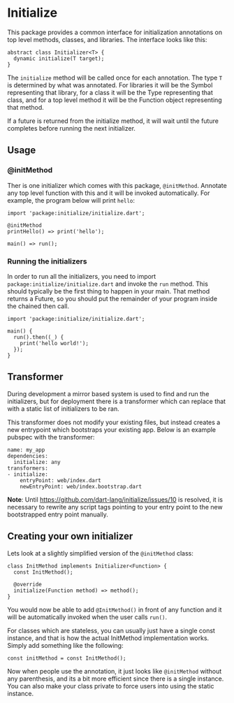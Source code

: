 Initialize
==========

This package provides a common interface for initialization annotations on top
level methods, classes, and libraries. The interface looks like this:

    abstract class Initializer<T> {
      dynamic initialize(T target);
    }

The `initialize` method will be called once for each annotation. The type `T` is
determined by what was annotated. For libraries it will be the Symbol
representing that library, for a class it will be the Type representing that
class, and for a top level method it will be the Function object representing
that method.

If a future is returned from the initialize method, it will wait until the future
completes before running the next initializer.

## Usage

### @initMethod

Ther is one initializer which comes with this package, `@initMethod`. Annotate
any top level function with this and it will be invoked automatically. For
example, the program below will print `hello`:

    import 'package:initialize/initialize.dart';
    
    @initMethod
    printHello() => print('hello');
    
    main() => run();

### Running the initializers

In order to run all the initializers, you need to import
`package:initialize/initialize.dart` and invoke the `run` method. This should
typically be the first thing to happen in your main. That method returns a Future,
so you should put the remainder of your program inside the chained then call.

    import 'package:initialize/initialize.dart';
    
    main() {
      run().then((_) {
        print('hello world!');
      });
    }

## Transformer

During development a mirror based system is used to find and run the initializers,
but for deployment there is a transformer which can replace that with a static list
of initializers to be ran. 

This transformer does not modify your existing files, but instead creates a new
entrypoint which bootstraps your existing app. Below is an example pubspec with the
transformer:

    name: my_app
    dependencies:
      initialize: any
    transformers:
    - initialize:
        entryPoint: web/index.dart
        newEntryPoint: web/index.bootstrap.dart

**Note**: Until https://github.com/dart-lang/initialize/issues/10 is resolved, it
is necessary to rewrite any script tags pointing to your entry point to the new
bootstrapped entry point manually.

## Creating your own initializer

Lets look at a slightly simplified version of the `@initMethod` class:

    class InitMethod implements Initializer<Function> {
      const InitMethod();
    
      @override
      initialize(Function method) => method();
    }

You would now be able to add `@InitMethod()` in front of any function and it
will be automatically invoked when the user calls `run()`.

For classes which are stateless, you can usually just have a single const
instance, and that is how the actual InitMethod implementation works. Simply add
something like the following:

    const initMethod = const InitMethod();

Now when people use the annotation, it just looks like `@initMethod` without any
parenthesis, and its a bit more efficient since there is a single instance. You
can also make your class private to force users into using the static instance.
